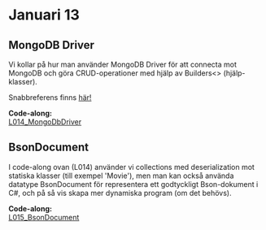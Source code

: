 # Januari 13

## MongoDB Driver

Vi kollar på hur man använder MongoDB Driver för att connecta mot MongoDB och göra CRUD-operationer med hjälp av Builders<> (hjälp-klasser).

Snabbreferens finns [här!](https://www.mongodb.com/docs/drivers/csharp/current/quick-reference/)

**Code-along:**  
[L014_MongoDbDriver](https://github.com/everyloop/NET24-Databases/tree/master/Code-along/L014_MongoDbDriver)  

## BsonDocument

I code-along ovan (L014) använder vi collections med deserialization mot statiska klasser (till exempel 'Movie'), men man kan också använda datatype BsonDocument för representera ett godtyckligt Bson-dokument i C#, och på så vis skapa mer dynamiska program (om det behövs).

**Code-along:**  
[L015_BsonDocument](https://github.com/everyloop/NET24-Databases/tree/master/Code-along/L015_BsonDocument)  
